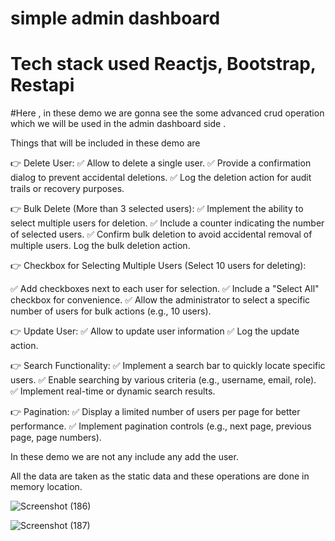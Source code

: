 # simple admin dashboard 

# Tech stack used Reactjs, Bootstrap, Restapi 

#Here , in these demo we are gonna see the some advanced crud operation which we will be used in the admin dashboard side .

Things that will be included in these demo are

👉 Delete User:
✅ Allow to delete a single user.
✅ Provide a confirmation dialog to prevent accidental deletions.
✅ Log the deletion action for audit trails or recovery purposes.

👉 Bulk Delete (More than 3 selected users):
✅ Implement the ability to select multiple users for deletion.
✅ Include a counter indicating the number of selected users.
✅ Confirm bulk deletion to avoid accidental removal of multiple users.
Log the bulk deletion action.

👉 Checkbox for Selecting Multiple Users (Select 10 users for deleting):

✅ Add checkboxes next to each user for selection.
✅ Include a "Select All" checkbox for convenience.
✅ Allow the administrator to select a specific number of users for bulk actions (e.g., 10 users).

👉 Update User:
✅ Allow to update user information 
✅ Log the update action.

👉 Search Functionality:
✅ Implement a search bar to quickly locate specific users.
✅ Enable searching by various criteria (e.g., username, email, role).
✅ Implement real-time or dynamic search results.

👉 Pagination:
✅ Display a limited number of users per page for better performance.
✅ Implement pagination controls (e.g., next page, previous page, page numbers).

In these demo we are not any include any add the user.

All the data are taken as the static data and these operations are done in memory location.


![Screenshot (186)](https://github.com/MaheshGuduru3/dashboard/assets/136345745/f5396649-3fb9-47ef-834e-bbfe6a91abd6)

![Screenshot (187)](https://github.com/MaheshGuduru3/dashboard/assets/136345745/7f207926-8905-434c-8f2d-41e81f2a89e6)
